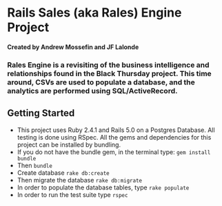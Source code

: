 # Rails Sales (aka Rales) Engine Project
#### Created by Andrew Mossefin and JF Lalonde

### Rales Engine is a revisiting of the business intelligence and relationships found in the Black Thursday project. This time around, CSVs are used to populate a database, and the analytics are performed using SQL/ActiveRecord.

## Getting Started
* This project uses Ruby 2.4.1 and Rails 5.0 on a Postgres Database. All testing is done using RSpec. All the gems and dependencies for this project can be installed by bundling.
* If you do not have the bundle gem, in the terminal type:
` gem install bundle `
* Then ` bundle `
* Create database ` rake db:create `
* Then migrate the database ` rake db:migrate `
* In order to populate the database tables, type ` rake populate `
* In order to run the test suite type ` rspec `
